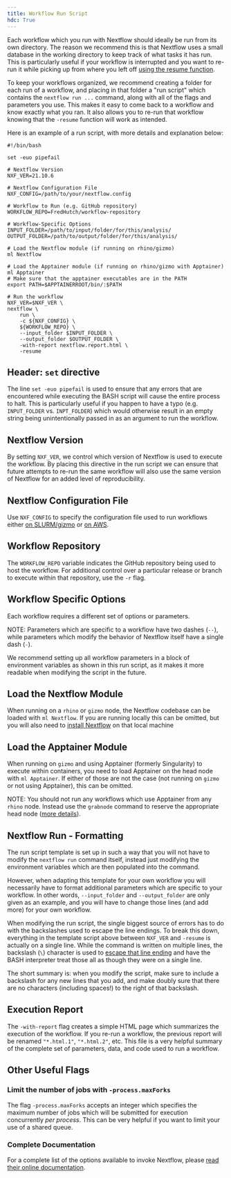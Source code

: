 ```yaml
---
title: Workflow Run Script
hdc: True
---
```


Each workflow which you run with Nextflow should ideally be run from its own directory.
The reason we recommend this is that Nextflow uses a small database in the working directory
to keep track of what tasks it has run. This is particularly useful if your workflow
is interrupted and you want to re-run it while picking up from where you left off
[using the resume function](https://www.nextflow.io/blog/2019/demystifying-nextflow-resume.html).

To keep your workflows organized, we recommend creating a folder for each run of a workflow,
and placing in that folder a "run script" which contains the `nextflow run ...` command, along
with all of the flags and parameters you use. This makes it easy to come back to a workflow
and know exactly what you ran. It also allows you to re-run that workflow knowing that the
`-resume` function will work as intended.

Here is an example of a run script, with more details and explanation below:

```
#!/bin/bash

set -euo pipefail

# Nextflow Version
NXF_VER=21.10.6

# Nextflow Configuration File
NXF_CONFIG=/path/to/your/nextflow.config

# Workflow to Run (e.g. GitHub repository)
WORKFLOW_REPO=FredHutch/workflow-repository

# Workflow-Specific Options
INPUT_FOLDER=/path/to/input/folder/for/this/analysis/
OUTPUT_FOLDER=/path/to/output/folder/for/this/analysis/

# Load the Nextflow module (if running on rhino/gizmo)
ml Nextflow

# Load the Apptainer module (if running on rhino/gizmo with Apptainer)
ml Apptainer
# Make sure that the apptainer executables are in the PATH
export PATH=$APPTAINERROOT/bin/:$PATH

# Run the workflow
NXF_VER=$NXF_VER \
nextflow \
    run \
    -c ${NXF_CONFIG} \
    ${WORKFLOW_REPO} \
    --input_folder $INPUT_FOLDER \
    --output_folder $OUTPUT_FOLDER \
    -with-report nextflow.report.html \
    -resume

```

## Header: `set` directive

The line `set -euo pipefail` is used to ensure that any errors that are encountered
while executing the BASH script will cause the entire process to halt. This is particularly
useful if you happen to have a typo (e.g. `INPUT_FOLDER` vs. `INPT_FOLDER`) which would
otherwise result in an empty string being unintentionally passed in as an argument
to run the workflow.


## Nextflow Version

By setting `NXF_VER`, we control which version of Nextflow is used to execute the
workflow. By placing this directive in the run script we can ensure that future
attempts to re-run the same workflow will also use the same version of Nextflow
for an added level of reproducibility.


## Nextflow Configuration File

Use `NXF_CONFIG` to specify the configuration file used to run workflows either
[on SLURM/gizmo](/hdc/workflows/running/on_gizmo) or
[on AWS](/hdc/workflows/running/on_aws).


## Workflow Repository

The `WORKFLOW_REPO` variable indicates the GitHub repository being used to host the workflow.
For additional control over a particular release or branch to execute within that
repository, use the `-r` flag.


## Workflow Specific Options

Each workflow requires a different set of options or parameters.

NOTE: Parameters which are specific to a workflow have two dashes (`--`),
while parameters which modify the behavior of Nextflow itself have a single dash (`-`).

We recommend setting up all workflow parameters in a block of environment
variables as shown in this run script, as it makes it more readable when
modifying the script in the future.


## Load the Nextflow Module

When running on a `rhino` or `gizmo` node, the Nextflow codebase can be
loaded with `ml Nextflow`. If you are running locally this can be omitted,
but you will also need to [install Nextflow](https://www.nextflow.io/docs/latest/getstarted.html)
on that local machine


## Load the Apptainer Module

When running on `gizmo` and using Apptainer (formerly Singularity) to execute within containers,
you need to load Apptainer on the head node with `ml Apptainer`. If either
of those are not the case (not running on `gizmo` or not using Apptainer),
this can be omitted.

NOTE: You should not run any workflows which use Apptainer from any `rhino` node.
Instead use the `grabnode` command to reserve the appropriate head node
([more details](/compdemos/howtoRhino/#guidance-for-use)).


## Nextflow Run - Formatting

The run script template is set up in such a way that you will not have to
modify the `nextflow run` command itself, instead just modifying the environment
variables which are then populated into the command.

However, when adapting
this template for your own workflow you will necessarily have to format additional
parameters which are specific to your workflow. In other words, `--input_folder` and
`--output_folder` are only given as an example, and you will have to change those lines
(and add more) for your own workflow.

When modifying the run script, the single biggest source of errors has to do with
the backslashes used to escape the line endings. To break this down, everything
in the template script above between `NXF_VER` and `-resume` is actually on a
single line. While the command is written on multiple lines, the backslash (`\`)
character is used to [escape that line ending](https://tldp.org/LDP/abs/html/escapingsection.html)
and have the BASH interpreter treat those all as though they were on a single line.

The short summary is: when you modify the script, make sure to include a backslash
for any new lines that you add, and make doubly sure that there are no characters
(including spaces!) to the right of that backslash.


## Execution Report

The `-with-report` flag creates a simple HTML page which summarizes the execution
of the workflow. If you re-run a workflow, the previous report will be renamed
`"*.html.1"`, `"*.html.2"`, etc. This file is a very helpful summary of the complete
set of parameters, data, and code used to run a workflow.


## Other Useful Flags

### Limit the number of jobs with `-process.maxForks`

The flag `-process.maxForks` accepts an integer which specifies the maximum
number of jobs which will be submitted for execution concurrently _per process_.
This can be very helpful if you want to limit your use of a shared queue.

### Complete Documentation

For a complete list of the options available to invoke Nextflow, please
[read their online documentation](https://www.nextflow.io/docs/latest/cli.html).

